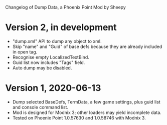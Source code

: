 Changelog of Dump Data, a Phoenix Point Mod by Sheepy

# Version 2, in development

* "dump.xml" API to dump any object to xml.
* Skip "name" and "Guid" of base defs because they are already included in open tag.
* Recognise empty LocalizedTextBind.
* Guid list now includes "Tags" field.
* Auto dump may be disabled.

# Version 1, 2020-06-13

* Dump selected BaseDefs, TermData, a few game settings, plus guid list and console command list.
* Mod is designed for Modnix 3; other loaders may yield incomplete data.
* Tested on Phoenix Point 1.0.57630 and 1.0.58746 with Modnix 3.
